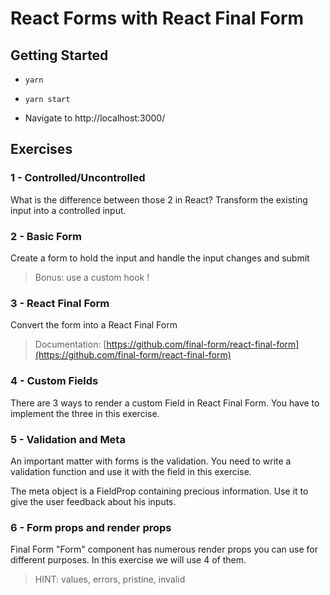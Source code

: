 # React Forms with React Final Form

## Getting Started

- `yarn`

- `yarn start`

- Navigate to http://localhost:3000/

## Exercises

### 1 - Controlled/Uncontrolled

What is the difference between those 2 in React?
Transform the existing input into a controlled input.

### 2 - Basic Form

Create a form to hold the input and handle the input changes and submit

> Bonus: use a custom hook !

### 3 - React Final Form

Convert the form into a React Final Form

> Documentation: [https://github.com/final-form/react-final-form](https://github.com/final-form/react-final-form)

### 4 - Custom Fields

There are 3 ways to render a custom Field in React Final Form.
You have to implement the three in this exercise.

### 5 - Validation and Meta

An important matter with forms is the validation.
You need to write a validation function and use it with the field in this exercise.

The meta object is a FieldProp containing precious information.
Use it to give the user feedback about his inputs.

### 6 - Form props and render props

Final Form "Form" component has numerous render props you can use for different purposes.
In this exercise we will use 4 of them.

> HINT: values, errors, pristine, invalid
